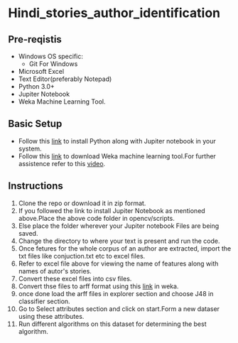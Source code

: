 # Hindi_stories_author_identification

## Pre-reqistis
- Windows OS specific:
  - Git For Windows
- Microsoft Excel
- Text Editor(preferably Notepad)
- Python 3.0+
- Jupiter Notebook
- Weka Machine Learning Tool.

## Basic Setup
- Follow this [link](https://medium.com/@kswalawage/install-python-and-jupyter-notebook-to-windows-10-64-bit-66db782e1d02) to install Python along with Jupiter notebook in your system.
- Follow this [link](https://sourceforge.net/projects/weka/files/weka-3-8/3.8.4/weka-3-8-4-azul-zulu-windows.exe/download?use_mirror=nchc) to download Weka machine learning tool.For further assistence refer to this [video](https://www.youtube.com/watch?v=R90MCU9nqOM).

## Instructions
1. Clone the repo or download it in zip format.
2. If you followed the link to install Jupiter Notebook as mentioned above.Place the above code folder in opencv/scripts.
3. Else place the folder wherever your Jupiter notebook Files are being saved.
4. Change the directory to where your text is present and run the code.
5. Once fetures for the whole corpus of an author are extracted, import the txt files like conjuction.txt etc to excel files.
6. Refer to excel file above for viewing the name of features along with names of autor's stories.
7. Convert these excel files into csv files.
8. Convert thse files to arff format using this [link](https://www.youtube.com/watch?v=tS6qFxNDrMc) in weka.
9. once done load the arff files in explorer section and choose J48 in classifier section.
10. Go to Select attributes section and click on start.Form a new dataser using these attributes.
11. Run different algorithms on this dataset for determining the best algorithm.

